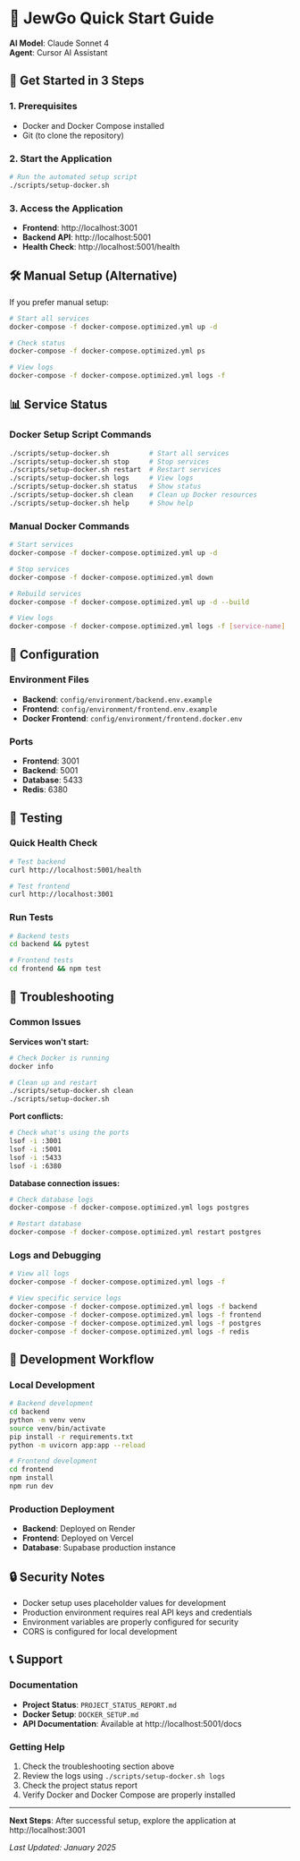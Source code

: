 # 🚀 JewGo Quick Start Guide

**AI Model**: Claude Sonnet 4  
**Agent**: Cursor AI Assistant

## 🎯 Get Started in 3 Steps

### 1. Prerequisites
- Docker and Docker Compose installed
- Git (to clone the repository)

### 2. Start the Application
```bash
# Run the automated setup script
./scripts/setup-docker.sh
```

### 3. Access the Application
- **Frontend**: http://localhost:3001
- **Backend API**: http://localhost:5001
- **Health Check**: http://localhost:5001/health

## 🛠️ Manual Setup (Alternative)

If you prefer manual setup:

```bash
# Start all services
docker-compose -f docker-compose.optimized.yml up -d

# Check status
docker-compose -f docker-compose.optimized.yml ps

# View logs
docker-compose -f docker-compose.optimized.yml logs -f
```

## 📊 Service Status

### Docker Setup Script Commands
```bash
./scripts/setup-docker.sh          # Start all services
./scripts/setup-docker.sh stop     # Stop services
./scripts/setup-docker.sh restart  # Restart services
./scripts/setup-docker.sh logs     # View logs
./scripts/setup-docker.sh status   # Show status
./scripts/setup-docker.sh clean    # Clean up Docker resources
./scripts/setup-docker.sh help     # Show help
```

### Manual Docker Commands
```bash
# Start services
docker-compose -f docker-compose.optimized.yml up -d

# Stop services
docker-compose -f docker-compose.optimized.yml down

# Rebuild services
docker-compose -f docker-compose.optimized.yml up -d --build

# View logs
docker-compose -f docker-compose.optimized.yml logs -f [service-name]
```

## 🔧 Configuration

### Environment Files
- **Backend**: `config/environment/backend.env.example`
- **Frontend**: `config/environment/frontend.env.example`
- **Docker Frontend**: `config/environment/frontend.docker.env`

### Ports
- **Frontend**: 3001
- **Backend**: 5001
- **Database**: 5433
- **Redis**: 6380

## 🧪 Testing

### Quick Health Check
```bash
# Test backend
curl http://localhost:5001/health

# Test frontend
curl http://localhost:3001
```

### Run Tests
```bash
# Backend tests
cd backend && pytest

# Frontend tests
cd frontend && npm test
```

## 🐛 Troubleshooting

### Common Issues

**Services won't start:**
```bash
# Check Docker is running
docker info

# Clean up and restart
./scripts/setup-docker.sh clean
./scripts/setup-docker.sh
```

**Port conflicts:**
```bash
# Check what's using the ports
lsof -i :3001
lsof -i :5001
lsof -i :5433
lsof -i :6380
```

**Database connection issues:**
```bash
# Check database logs
docker-compose -f docker-compose.optimized.yml logs postgres

# Restart database
docker-compose -f docker-compose.optimized.yml restart postgres
```

### Logs and Debugging
```bash
# View all logs
docker-compose -f docker-compose.optimized.yml logs -f

# View specific service logs
docker-compose -f docker-compose.optimized.yml logs -f backend
docker-compose -f docker-compose.optimized.yml logs -f frontend
docker-compose -f docker-compose.optimized.yml logs -f postgres
docker-compose -f docker-compose.optimized.yml logs -f redis
```

## 📱 Development Workflow

### Local Development
```bash
# Backend development
cd backend
python -m venv venv
source venv/bin/activate
pip install -r requirements.txt
python -m uvicorn app:app --reload

# Frontend development
cd frontend
npm install
npm run dev
```

### Production Deployment
- **Backend**: Deployed on Render
- **Frontend**: Deployed on Vercel
- **Database**: Supabase production instance

## 🔒 Security Notes

- Docker setup uses placeholder values for development
- Production environment requires real API keys and credentials
- Environment variables are properly configured for security
- CORS is configured for local development

## 📞 Support

### Documentation
- **Project Status**: `PROJECT_STATUS_REPORT.md`
- **Docker Setup**: `DOCKER_SETUP.md`
- **API Documentation**: Available at http://localhost:5001/docs

### Getting Help
1. Check the troubleshooting section above
2. Review the logs using `./scripts/setup-docker.sh logs`
3. Check the project status report
4. Verify Docker and Docker Compose are properly installed

---

**Next Steps**: After successful setup, explore the application at http://localhost:3001

*Last Updated: January 2025*
